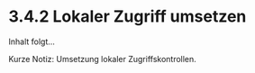 # 3.4.2 Lokaler Zugriff umsetzen

Inhalt folgt...

Kurze Notiz: Umsetzung lokaler Zugriffskontrollen.